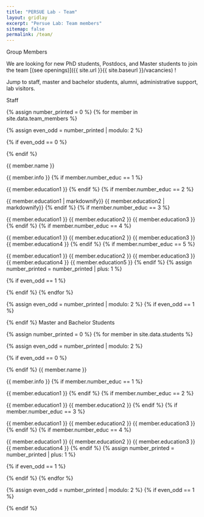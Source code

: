 ```yaml
---
title: "PERSUE Lab - Team"
layout: gridlay
excerpt: "Persue Lab: Team members"
sitemap: false
permalink: /team/
---
```


Group Members

We are looking for new PhD students, Postdocs, and Master students to join the team [(see openings)]({{ site.url }}{{ site.baseurl }}/vacancies) !

Jump to staff, master and bachelor students, alumni, administrative support, lab visitors.

Staff

{% assign number_printed = 0 %} {% for member in site.data.team_members %}

{% assign even_odd = number_printed | modulo: 2 %}

{% if even_odd == 0 %}

{% endif %}

{{ member.name }}

{{ member.info }}
{% if member.number_educ == 1 %}

{{ member.education1 }}
{% endif %}
{% if member.number_educ == 2 %}

{{ member.education1 | markdownify}}
{{ member.education2 | markdownify}}
{% endif %}
{% if member.number_educ == 3 %}

{{ member.education1 }}
{{ member.education2 }}
{{ member.education3 }}
{% endif %}
{% if member.number_educ == 4 %}

{{ member.education1 }}
{{ member.education2 }}
{{ member.education3 }}
{{ member.education4 }}
{% endif %}
{% if member.number_educ == 5 %}

{{ member.education1 }}
{{ member.education2 }}
{{ member.education3 }}
{{ member.education4 }}
{{ member.education5 }}
{% endif %}
{% assign number_printed = number_printed | plus: 1 %}

{% if even_odd == 1 %}

{% endif %}
{% endfor %}

{% assign even_odd = number_printed | modulo: 2 %} {% if even_odd == 1 %}

{% endif %}
Master and Bachelor Students

{% assign number_printed = 0 %} {% for member in site.data.students %}

{% assign even_odd = number_printed | modulo: 2 %}

{% if even_odd == 0 %}

{% endif %}
{{ member.name }}

{{ member.info }}
{% if member.number_educ == 1 %}

{{ member.education1 }}
{% endif %}
{% if member.number_educ == 2 %}

{{ member.education1 }}
{{ member.education2 }}
{% endif %}
{% if member.number_educ == 3 %}

{{ member.education1 }}
{{ member.education2 }}
{{ member.education3 }}
{% endif %}
{% if member.number_educ == 4 %}

{{ member.education1 }}
{{ member.education2 }}
{{ member.education3 }}
{{ member.education4 }}
{% endif %}
{% assign number_printed = number_printed | plus: 1 %}

{% if even_odd == 1 %}

{% endif %}
{% endfor %}

{% assign even_odd = number_printed | modulo: 2 %} {% if even_odd == 1 %}

{% endif %}
